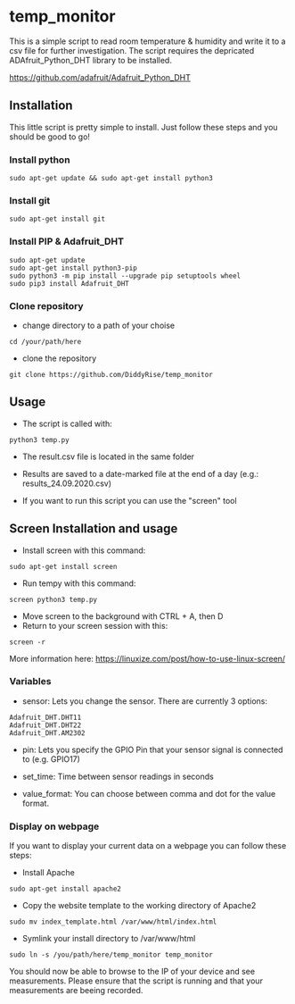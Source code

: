 # temp_monitor


This is a simple script to read room temperature & humidity and write it to a csv file for further investigation. The script requires the depricated ADAfruit_Python_DHT library to be installed.

https://github.com/adafruit/Adafruit_Python_DHT

## Installation
This little script is pretty simple to install. Just follow these steps and you should be good to go!


### Install python
```
sudo apt-get update && sudo apt-get install python3
```


### Install git
```
sudo apt-get install git
```

### Install PIP & Adafruit_DHT
```
sudo apt-get update
sudo apt-get install python3-pip
sudo python3 -m pip install --upgrade pip setuptools wheel
sudo pip3 install Adafruit_DHT
```

### Clone repository
- change directory to a path of your choise
```
cd /your/path/here
```
- clone the repository
```
git clone https://github.com/DiddyRise/temp_monitor
```


## Usage
- The script is called with:
```
python3 temp.py
```
- The result.csv file is located in the same folder
- Results are saved to a date-marked file at the end of a day (e.g.: results_24.09.2020.csv)

- If you want to run this script you can use the "screen" tool

## Screen Installation and usage
- Install screen with this command:
```
sudo apt-get install screen
```
- Run tempy with this command:
```
screen python3 temp.py
```
- Move screen to the background with CTRL + A, then D
- Return to your screen session with this:
```
screen -r
```
More information here:
https://linuxize.com/post/how-to-use-linux-screen/


### Variables
- sensor: Lets you change the sensor. There are currently 3 options: 
`````
Adafruit_DHT.DHT11
Adafruit_DHT.DHT22
Adafruit_DHT.AM2302
`````

- pin: Lets you specify the GPIO Pin that your sensor signal is connected to (e.g. GPIO17)

- set_time: Time between sensor readings in seconds

- value_format: You can choose between comma and dot for the value format.


### Display on webpage
If you want to display your current data on a webpage you can follow these steps:

- Install Apache
````````
sudo apt-get install apache2
````````

- Copy the website template to the working directory of Apache2
```````
sudo mv index_template.html /var/www/html/index.html
```````

- Symlink your install directory to /var/www/html
````````
sudo ln -s /you/path/here/temp_monitor temp_monitor
````````

You should now be able to browse to the IP of your device and see measurements. Please ensure that the script is running and that your measurements are beeing recorded.
